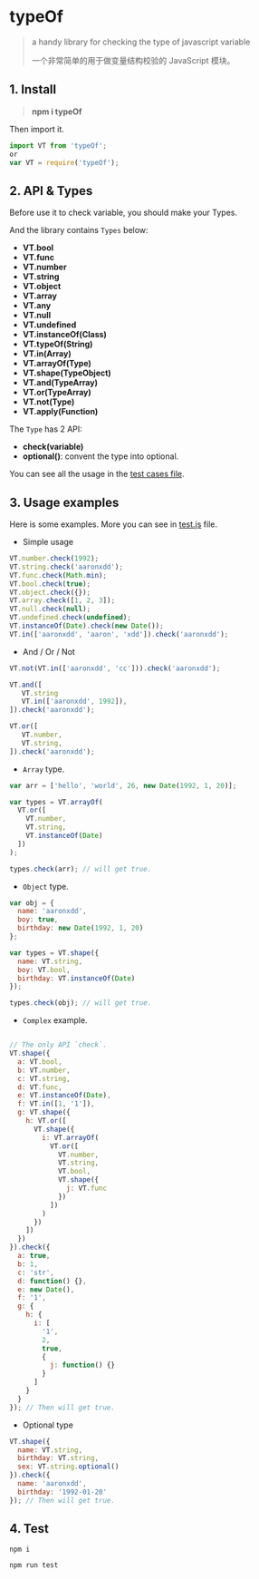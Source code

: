 # typeOf

> a handy library for checking the type of javascript variable
>
> 一个非常简单的用于做变量结构校验的 JavaScript 模块。
>



## 1. Install

> **npm i typeOf**

Then import it.

```js
import VT from 'typeOf';
or
var VT = require('typeOf');
```


## 2. API & Types

Before use it to check variable, you should make your Types.

And the library contains `Types` below:

 - **VT.bool**
 - **VT.func**
 - **VT.number**
 - **VT.string**
 - **VT.object**
 - **VT.array**
 - **VT.any**
 - **VT.null**
 - **VT.undefined**
 - **VT.instanceOf(Class)**
 - **VT.typeOf(String)**
 - **VT.in(Array)**
 - **VT.arrayOf(Type)**
 - **VT.shape(TypeObject)**
 - **VT.and(TypeArray)**
 - **VT.or(TypeArray)**
 - **VT.not(Type)**
 - **VT.apply(Function)**

The `Type` has 2 API:

 - **check(variable)**
 - **optional()**: convent the type into optional.

You can see all the usage in the [test cases file](tests/test.js).


## 3. Usage examples

Here is some examples. More you can see in [test.js](tests/test.js) file.

 - Simple usage

```js
VT.number.check(1992);
VT.string.check('aaronxdd');
VT.func.check(Math.min);
VT.bool.check(true);
VT.object.check({});
VT.array.check([1, 2, 3]);
VT.null.check(null);
VT.undefined.check(undefined);
VT.instanceOf(Date).check(new Date());
VT.in(['aaronxdd', 'aaron', 'xdd']).check('aaronxdd');
```

 - And / Or / Not

 ```js
VT.not(VT.in(['aaronxdd', 'cc'])).check('aaronxdd');

VT.and([
	VT.string
	VT.in(['aaronxdd', 1992]),
]).check('aaronxdd');

VT.or([
	VT.number,
	VT.string,
]).check('aaronxdd');
 ```

 - `Array` type.

```js
var arr = ['hello', 'world', 26, new Date(1992, 1, 20)];

var types = VT.arrayOf(
  VT.or([
    VT.number,
    VT.string,
    VT.instanceOf(Date)
  ])
);

types.check(arr); // will get true.
```

 - `Object` type.

```js
var obj = {
  name: 'aaronxdd',
  boy: true,
  birthday: new Date(1992, 1, 20)
};

var types = VT.shape({
  name: VT.string,
  boy: VT.bool,
  birthday: VT.instanceOf(Date)
});

types.check(obj); // will get true.
```

 - `Complex` example.

```js

// The only API `check`.
VT.shape({
  a: VT.bool,
  b: VT.number,
  c: VT.string,
  d: VT.func,
  e: VT.instanceOf(Date),
  f: VT.in([1, '1']),
  g: VT.shape({
    h: VT.or([
      VT.shape({
        i: VT.arrayOf(
          VT.or([
            VT.number,
            VT.string,
            VT.bool,
            VT.shape({
              j: VT.func
            })
          ])
        )
      })
    ])
  })
}).check({
  a: true,
  b: 1,
  c: 'str',
  d: function() {},
  e: new Date(),
  f: '1',
  g: {
    h: {
      i: [
        '1',
        2,
        true,
        {
          j: function() {}
        }
      ]
    }
  }
}); // Then will get true.
```

 - Optional type

```js
VT.shape({
  name: VT.string,
  birthday: VT.string,
  sex: VT.string.optional()
}).check({
  name: 'aaronxdd',
  birthday: '1992-01-20'
}); // Then will get true.
```


## 4. Test

```
npm i

npm run test
```


